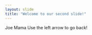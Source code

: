 ```yaml
---
layout: slide
title: "Welcome to our second slide!"
---
```

Joe Mama
Use the left arrow to go back!

